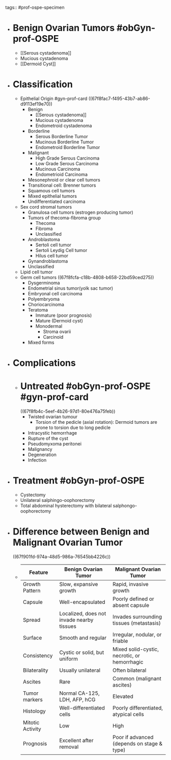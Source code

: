 tags:: #prof-ospe-specimen

- # Benign Ovarian Tumors #obGyn-prof-OSPE
	- [[Serous cystadenoma]]
	- Mucious cystadenoma
	- [[Dermoid Cyst]]
- # Classification
	- Epithelial Origin #gyn-prof-card
	  ((67f8fac7-f495-43b7-ab86-d9113ef19e70))
		- Benign
			- [[Serous cystadenoma]]
			- Mucious cystadenoma
			- Endometroid cystadenoma
		- Borderline
			- Serous Borderline Tumor
			- Mucinous Borderline Tumor
			- Endometroid Borderline Tumor
		- Malignant
			- High Grade Serous Carcinoma
			- Low Grade Serous Carcinoma
			- Mucinous Carcinoma
			- Endometrioid Carcinoma
		- Mesonephroid or clear cell tumors
		- Transitional cell: Brenner tumors
		- Squamous cell tumors
		- Mixed epithelial tumors
		- Undifferentiated carcinoma
	- Sex cord stromal tumors
		- Granulosa cell tumors (estrogen producing tumor)
		- Tumors of thecoma-fibroma group
			- Thecoma
			- Fibroma
			- Unclassified
		- Androblastoma
			- Sertoli cell tumor
			- Sertoli Leydig Cell tumor
			- Hilus cell tumor
		- Gynandroblastoma
		- Unclassified
	- Lipid cell tumor
	- Germ cell tumors
	  ((67f8fcfa-c18b-4808-b658-22bd59ced275))
		- Dysgerminoma
		- Endometrial sinus tumor(yolk sac tumor)
		- Embryonal cell carcinoma
		- Polyembryoma
		- Choriocarcinoma
		- Teratoma
			- Immature (poor prognosis)
			- Mature (Dermoid cyst)
			- Monodermal
				- Stroma ovarii
				- Carcinoid
		- Mixed forms
- # Complications
	- # Untreated #obGyn-prof-OSPE #gyn-prof-card
	  ((67f8fb4c-5eef-4b26-97d1-80e476a75feb))
		- Twisted ovarian tumour
			- Torsion of the pedicle (axial rotation): Dermoid tumors are prone to torsion
			  due to long pedicle
		- Intracystic hemorrhage
		- Rupture of the cyst
		- Pseudomyxoma peritonei
		- Malignancy
		- Degeneration
		- Infection
- # Treatment #obGyn-prof-OSPE
	- Cystectomy
	- Unilateral salphingo-oophorectomy
	- Total abdominal hysterectomy with bilateral salphongo-oophorectomy
- # Difference between Benign and Malignant Ovarian Tumor
  ((67f901fd-974a-48d5-986a-76545bb4226c))
	- |Feature|Benign Ovarian Tumor|Malignant Ovarian Tumor|
	  |--|--|--|
	  |Growth Pattern|Slow, expansive growth|Rapid, invasive growth|
	  |Capsule|Well-encapsulated|Poorly defined or absent capsule|
	  |Spread|Localized, does not invade nearby tissues|Invades surrounding tissues (metastasis)|
	  |Surface|Smooth and regular|Irregular, nodular, or friable|
	  |Consistency|Cystic or solid, but uniform|Mixed solid-cystic, necrotic, or hemorrhagic|
	  |Bilaterality|Usually unilateral|Often bilateral|
	  |Ascites|Rare|Common (malignant ascites)|
	  |Tumor markers|Normal CA-125, LDH, AFP, hCG|Elevated|
	  |Histology|Well-differentiated cells|Poorly differentiated, atypical cells|
	  |Mitotic Activity|Low|High|
	  |Prognosis|Excellent after removal|Poor if advanced (depends on stage & type)|